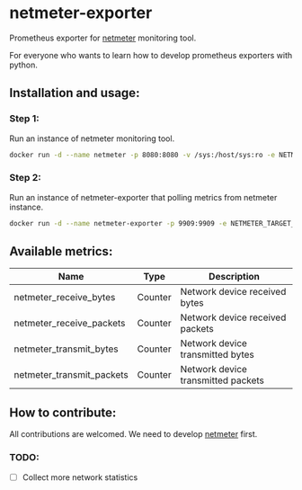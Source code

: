 # netmeter-exporter

Prometheus exporter for [netmeter](https://github.com/ssbostan/netmeter) monitoring tool.

For everyone who wants to learn how to develop prometheus exporters with python.

## Installation and usage:

### Step 1:

Run an instance of netmeter monitoring tool.

```bash
docker run -d --name netmeter -p 8080:8080 -v /sys:/host/sys:ro -e NETMETER_SYS_PATH=/host/sys ssbostan/netmeter:2
```

### Step 2:

Run an instance of netmeter-exporter that polling metrics from netmeter instance.

```bash
docker run -d --name netmeter-exporter -p 9909:9909 -e NETMETER_TARGET_ADDR=http://172.17.0.1:8080 ssbostan/netmeter-exporter:latest
```

## Available metrics:

| Name | Type | Description |
| -- | -- | -- |
| netmeter_receive_bytes | Counter | Network device received bytes |
| netmeter_receive_packets | Counter | Network device received packets |
| netmeter_transmit_bytes | Counter | Network device transmitted bytes |
| netmeter_transmit_packets | Counter | Network device transmitted packets |

## How to contribute:

All contributions are welcomed. We need to develop [netmeter](https://github.com/ssbostan/netmeter) first.

### TODO:

  - [ ] Collect more network statistics
